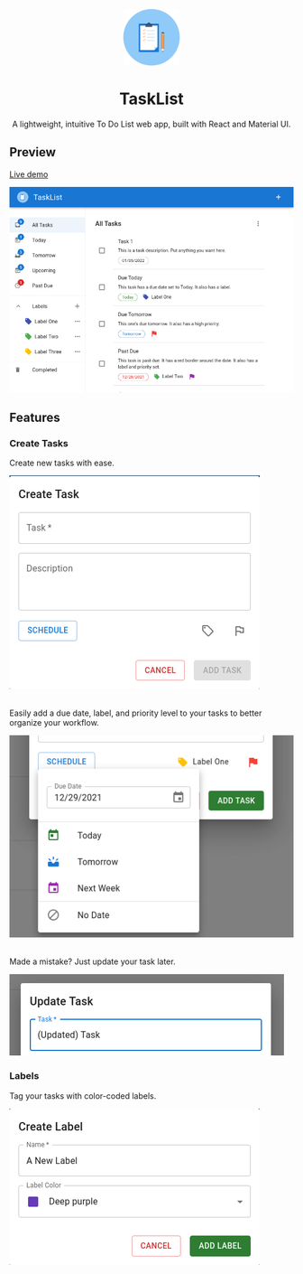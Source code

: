 <p align="center">
  <img width="100px" src="./github/logo.png" />
  <h1 align="center">TaskList</h1>
  <p align="center">A lightweight, intuitive To Do List web app, built with React and Material UI.</p>
</p>

<section>
  <h2>Preview</h2>
  <p><a href="https://jonrutter-tasklist.netlify.app/">Live demo</a></p>
  <img width="600px" src="./github/main.png" alt="Preview of TaskList" />
</section>

<section>
  <h2>Features</h2>
  <h3>Create Tasks</h3>
  <p>Create new tasks with ease.</p>
  <img src="./github/create-task-form.png" alt="Image of form for creating tasks" />
  <br /><br />
  <p>Easily add a due date, label, and priority level to your tasks to better organize your workflow.</p>
  <img src="./github/due-date-dropdown.png" alt="Demo of due date picker" />
  <br /><br />
  <p>Made a mistake? Just update your task later.</p>
  <img src="./github/update-task.png" alt="Update task" />

  
  <h3>Labels</h3>
  <p>Tag your tasks with color-coded labels.</p>
    <img src="./github/create-labels-form.png" alt="Create labels" />

</section>
